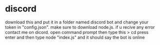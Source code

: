 # discord

download this and put it in a folder named discord bot and change your token in "config.json". make sure to download node.js. if u recive any error contact me on dicord. open command prompt then type this > cd <your discordbot files location> press enter and then type node "index.js" and it should say the bot is online
  
